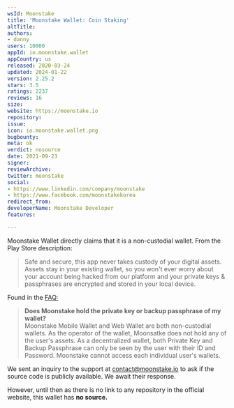 ```yaml
---
wsId: Moonstake
title: 'Moonstake Wallet: Coin Staking'
altTitle: 
authors:
- danny
users: 10000
appId: io.moonstake.wallet
appCountry: us
released: 2020-03-24
updated: 2024-01-22
version: 2.25.2
stars: 3.5
ratings: 2237
reviews: 16
size: 
website: https://moonstake.io
repository: 
issue: 
icon: io.moonstake.wallet.png
bugbounty: 
meta: ok
verdict: nosource
date: 2021-09-23
signer: 
reviewArchive: 
twitter: moonstake
social:
- https://www.linkedin.com/company/moonstake
- https://www.facebook.com/moonstakekorea
redirect_from: 
developerName: Moonstake Developer
features: 

---
```


Moonstake Wallet directly claims that it is a non-custodial wallet. From the Play Store description:

> Safe and secure, this app never takes custody of your digital assets.  Assets stay in your existing wallet, so you won't ever worry about your account being hacked from our platform and your private keys & passphrases are encrypted and stored in your local device.

Found in the [FAQ:](https://support.moonstake.io/hc/en-us/articles/360001944535-Does-Moonstake-hold-the-private-key-or-backup-passphrase-of-my-wallet-)

> **Does Moonstake hold the private key or backup passphrase of my wallet?**<br>
Moonstake Mobile Wallet and Web Wallet are both non-custodial wallets. As the operator of the wallet, Moonsatke does not hold any of the user's assets. As a decentralized wallet, both Private Key and Backup Passphrase can only be seen by the user with their ID and Password. Moonstake cannot access each individual user's wallets.


We sent an inquiry to the support at contact@moonstake.io to ask if the source code is publicly available. We await their response.

However, until then as there is no link to any repository in the official website, this wallet has **no source.**